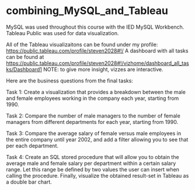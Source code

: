 # combining_MySQL_and_Tableau

MySQL was used throughout this course with the IED MySQL Workbench. Tableau Public was used for data visualization.

All of the Tableau visualizaitons can be found under my profile: https://public.tableau.com/profile/steven2028#!/
A dashboard with all tasks can be found at https://public.tableau.com/profile/steven2028#!/vizhome/dashboard_all_tasks/Dashboard1
NOTE: to give more insight, vizzes are interactive. 

Here are the business questions from the final tasks:

Task 1: Create a visualization that provides a breakdown between the male and female employees working in the company each year, starting from 1990.

Task 2: Compare the number of male managers to the number of female managers from different departments for each year, starting from 1990.

Task 3: Compare the average salary of female versus male employees in the entire company until year 2002, and add a filter allowing you to see that per each department.

Task 4: Create an SQL stored procedure that will allow you to obtain the average male and female salary per department within a certain salary range. Let this range be defined by two values the user can insert when calling the procedure. Finally, visualize the obtained result-set in Tableau as a double bar chart.  
